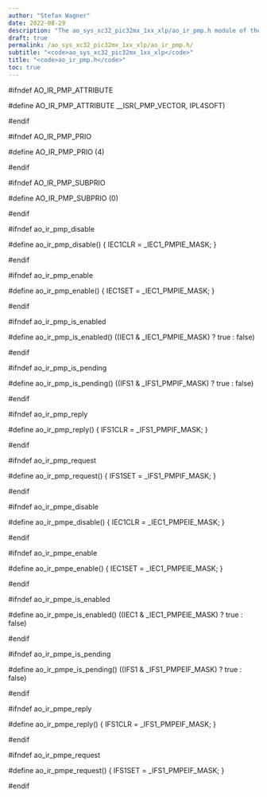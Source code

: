 ```yaml
---
author: "Stefan Wagner"
date: 2022-08-29
description: "The ao_sys_xc32_pic32mx_1xx_xlp/ao_ir_pmp.h module of the ao real-time operating system."
draft: true
permalink: /ao_sys_xc32_pic32mx_1xx_xlp/ao_ir_pmp.h/ 
subtitle: "<code>ao_sys_xc32_pic32mx_1xx_xlp</code>"
title: "<code>ao_ir_pmp.h</code>"
toc: true
---
```


#ifndef AO_IR_PMP_ATTRIBUTE

#define AO_IR_PMP_ATTRIBUTE         __ISR(_PMP_VECTOR, IPL4SOFT)

#endif

#ifndef AO_IR_PMP_PRIO

#define AO_IR_PMP_PRIO              (4)

#endif

#ifndef AO_IR_PMP_SUBPRIO

#define AO_IR_PMP_SUBPRIO           (0)

#endif

#ifndef ao_ir_pmp_disable

#define ao_ir_pmp_disable()         { IEC1CLR = _IEC1_PMPIE_MASK; }

#endif

#ifndef ao_ir_pmp_enable

#define ao_ir_pmp_enable()          { IEC1SET = _IEC1_PMPIE_MASK; }

#endif

#ifndef ao_ir_pmp_is_enabled

#define ao_ir_pmp_is_enabled()      ((IEC1 & _IEC1_PMPIE_MASK) ? true : false)

#endif

#ifndef ao_ir_pmp_is_pending

#define ao_ir_pmp_is_pending()      ((IFS1 & _IFS1_PMPIF_MASK) ? true : false)

#endif

#ifndef ao_ir_pmp_reply

#define ao_ir_pmp_reply()           { IFS1CLR = _IFS1_PMPIF_MASK; }

#endif

#ifndef ao_ir_pmp_request

#define ao_ir_pmp_request()         { IFS1SET = _IFS1_PMPIF_MASK; }

#endif

#ifndef ao_ir_pmpe_disable

#define ao_ir_pmpe_disable()        { IEC1CLR = _IEC1_PMPEIE_MASK; }

#endif

#ifndef ao_ir_pmpe_enable

#define ao_ir_pmpe_enable()         { IEC1SET = _IEC1_PMPEIE_MASK; }

#endif

#ifndef ao_ir_pmpe_is_enabled

#define ao_ir_pmpe_is_enabled()     ((IEC1 & _IEC1_PMPEIE_MASK) ? true : false)

#endif

#ifndef ao_ir_pmpe_is_pending

#define ao_ir_pmpe_is_pending()     ((IFS1 & _IFS1_PMPEIF_MASK) ? true : false)

#endif

#ifndef ao_ir_pmpe_reply

#define ao_ir_pmpe_reply()          { IFS1CLR = _IFS1_PMPEIF_MASK; }

#endif

#ifndef ao_ir_pmpe_request

#define ao_ir_pmpe_request()        { IFS1SET = _IFS1_PMPEIF_MASK; }

#endif

